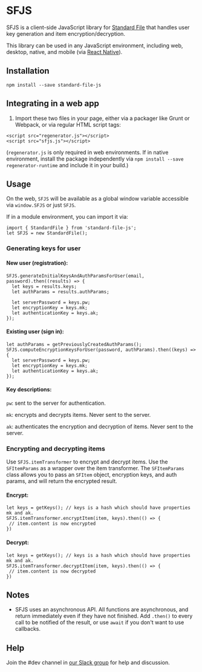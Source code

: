 # SFJS

SFJS is a client-side JavaScript library for [Standard File](https://standardfile.org) that handles user key generation and item encryption/decryption.

This library can be used in any JavaScript environment, including web, desktop, native, and mobile (via [React Native](https://github.com/standardnotes/mobile/blob/master/src/lib/sfjs.js)).

## Installation

`npm install --save standard-file-js`

## Integrating in a web app

1. Import these two files in your page, either via a packager like Grunt or Webpack, or via regular HTML script tags:

```
<script src="regenerator.js"></script>
<script src="sfjs.js"></script>
```

(`regenerator.js` is only required in web environments. If in native environment, install the package independently via `npm install --save regenerator-runtime` and include it in your build.)

## Usage

On the web, `SFJS` will be available as a global window variable accessible via `window.SFJS` or just `SFJS`.

If in a module environment, you can import it via:

```
import { StandardFile } from 'standard-file-js';
let SFJS = new StandardFile();
```

### Generating keys for user

#### New user (registration):

```
SFJS.generateInitialKeysAndAuthParamsForUser(email, password).then((results) => {
  let keys = results.keys;
  let authParams = results.authParams;

  let serverPassword = keys.pw;
  let encryptionKey = keys.mk;
  let authenticationKey = keys.ak;
});
```

#### Existing user (sign in):

```
let authParams = getPreviouslyCreatedAuthParams();
SFJS.computeEncryptionKeysForUser(password, authParams).then((keys) => {
  let serverPassword = keys.pw;
  let encryptionKey = keys.mk;
  let authenticationKey = keys.ak;
});
```

#### Key descriptions:
`pw`: sent to the server for authentication.

`mk`: encrypts and decrypts items. Never sent to the server.

`ak`: authenticates the encryption and decryption of items. Never sent to the server.

### Encrypting and decrypting items

Use `SFJS.itemTransformer` to encrypt and decrypt items. Use the `SFItemParams` as a wrapper over the item transformer. The `SFItemParams` class allows you to pass an `SFItem` object, encryption keys, and auth params, and will return the encrypted result.

#### Encrypt:

```
let keys = getKeys(); // keys is a hash which should have properties mk and ak.
SFJS.itemTransformer.encryptItem(item, keys).then(() => {
 // item.content is now encrypted
})
```

#### Decrypt:

```
let keys = getKeys(); // keys is a hash which should have properties mk and ak.
SFJS.itemTransformer.decryptItem(item, keys).then(() => {
 // item.content is now decrypted
})
```

## Notes
- SFJS uses an asynchronous API. All functions are asynchronous, and return immediately even if they have not finished. Add `.then()` to every call to be notified of the result, or use `await` if you don't want to use callbacks.
## Help
Join the #dev channel in [our Slack group](https://standardnotes.org/slack) for help and discussion.
